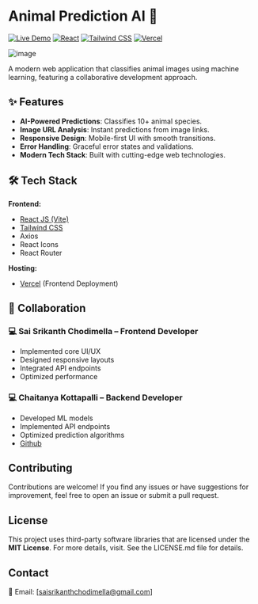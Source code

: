 # Animal Prediction AI 🐾

[![Live Demo](https://img.shields.io/badge/demo-live-brightgreen)](https://animalpredictionai.vercel.app/)
[![React](https://img.shields.io/badge/react-%2320232a.svg?logo=react)](https://reactjs.org/)
[![Tailwind CSS](https://img.shields.io/badge/tailwindcss-%2338B2AC.svg?logo=tailwind-css)](https://tailwindcss.com/)
[![Vercel](https://img.shields.io/badge/vercel-%23000000.svg?logo=vercel)](https://vercel.com/)

![image](https://github.com/user-attachments/assets/5c885f26-c375-4bff-a746-25c50fbad352)


A modern web application that classifies animal images using machine learning, featuring a collaborative development approach.

## ✨ Features

- **AI-Powered Predictions**: Classifies 10+ animal species.
- **Image URL Analysis**: Instant predictions from image links.
- **Responsive Design**: Mobile-first UI with smooth transitions.
- **Error Handling**: Graceful error states and validations.
- **Modern Tech Stack**: Built with cutting-edge web technologies.

## 🛠️ Tech Stack

**Frontend:**
- [React JS (Vite)](https://reactjs.org/)
- [Tailwind CSS](https://tailwindcss.com/)
- Axios
- React Icons
- React Router

**Hosting:**
- [Vercel](https://vercel.com/) (Frontend Deployment)

## 🤝 Collaboration

### 💻 Sai Srikanth Chodimella – Frontend Developer  
- Implemented core UI/UX  
- Designed responsive layouts  
- Integrated API endpoints  
- Optimized performance  

### 💻 Chaitanya Kottapalli – Backend Developer  
- Developed ML models  
- Implemented API endpoints  
- Optimized prediction algorithms
- [Github](https://github.com/ChaitanyaKottapalli)

## Contributing
Contributions are welcome! If you find any issues or have suggestions for improvement, feel free to open an issue or submit a pull request.

## License
This project uses third-party software libraries that are licensed under the **MIT License**. For more details, visit. See the LICENSE.md file for details.

## Contact
📧 Email: [saisrikanthchodimella@gmail.com]  
